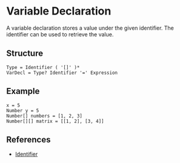# Variable Declaration

A variable declaration stores a value under the given identifier. The identifier can be used to retrieve the value.

## Structure
```
Type = Identifier ( '[]' )*
VarDecl = Type? Identifier '=' Expression
```

## Example
```syntek
x = 5
Number y = 5
Number[] numbers = [1, 2, 3]
Number[][] matrix = [[1, 2], [3, 4]]
```

## References
- [Identifier](/spec/grammar/lexical-grammar.html#identifiers)
